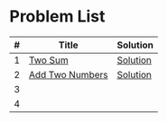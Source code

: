 # Problem List

| # | Title | Solution |
| ----------- | ----------- |----------- |
| 1 | [Two Sum](https://leetcode.com/problems/two-sum/) | [Solution](https://github.com/varunkumar415/Algorithms/blob/master/array/TwoSum_LC1.java) |
| 2 | [Add Two Numbers](https://leetcode.com/problems/add-two-numbers/) | [Solution](https://github.com/varunkumar415/Algorithms/blob/master/LinkedList/AddTwoNumers_LC2.java) |
| 3 |  |  |
| 4 |  |  |
